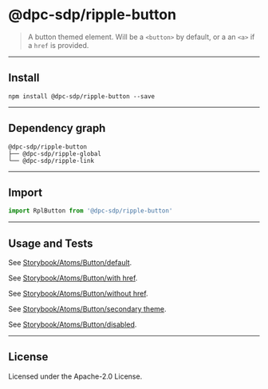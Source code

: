<!-- GENERATED_DOCS -->
# @dpc-sdp/ripple-button

> A button themed element. Will be a `<button>` by default, or a an `<a>` if a
`href` is provided.

--------------------------------------------------------------------------------

## Install

```shell
npm install @dpc-sdp/ripple-button --save
```

--------------------------------------------------------------------------------

## Dependency graph

```shell
@dpc-sdp/ripple-button
├── @dpc-sdp/ripple-global
└── @dpc-sdp/ripple-link
```

--------------------------------------------------------------------------------

## Import

```js
import RplButton from '@dpc-sdp/ripple-button'
```

--------------------------------------------------------------------------------

## Usage and Tests

See [Storybook/Atoms/Button/default](https://ripple.sdp.vic.gov.au/?path=/story/atoms-button--default).

See [Storybook/Atoms/Button/with href](https://ripple.sdp.vic.gov.au/?path=/story/atoms-button--with-href).

See [Storybook/Atoms/Button/without href](https://ripple.sdp.vic.gov.au/?path=/story/atoms-button--without-href).

See [Storybook/Atoms/Button/secondary theme](https://ripple.sdp.vic.gov.au/?path=/story/atoms-button--secondary-theme).

See [Storybook/Atoms/Button/disabled](https://ripple.sdp.vic.gov.au/?path=/story/atoms-button--disabled).

--------------------------------------------------------------------------------

## License

Licensed under the Apache-2.0 License.

<!-- /GENERATED_DOCS -->
